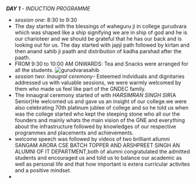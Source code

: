 **_DAY 1_** _- INDUCTION PROGRAMME_
- _session one_: 8:30 to 9:30
- The day started with the blessings of waheguru ji in college gurudvara which was shaped like a ship signifying we are in ship of god and he is our charioteer and we should be grateful that he has our back and is looking out for us. The day started with japji path followed by kirtan and then anand sahib ji paath and distribution of kadha parshad after the paath.
- FROM 9:30 to 10:00 AM ONWARDS: Tea and Snacks were arranged for all the students.
![gurudvarasahib](https://github.com/user-attachments/assets/73835fcf-3530-45c5-bde0-7d3e08cd563f)
- _session two_: _Inaugral ceremony_- Esteemed indviduals and dignitaries addressed us with valuable sessions, we were warmly welcomed by them who  made us feel like part of the GNDEC family.
- The innaugral ceremony started of with _HARSIMRAN SINGH SIR_(A Senior)He welcomed us and gave us an insight of our college.we were also celebrating 70th platinum jublee of college and so he told us when was the college started who kept the steeping stone who all our the founders and mainly  whats the main vision of the GNE and everything about the infrastructure followed by knowledges of our respective programmes and placements and achievements.
- welcome speech was followed by videos of two brilliant allumni SANGAM ARORA CSE BATCH TOPPER AND ARSHPREET SINGH AN ALUMNI OF IT DEPARTMENT,both of alumni congratulated the admitted students and encouraged us and told us to balance our academic as well as personal life and that how important is extera curricular activites and a positive mindset.
- 
